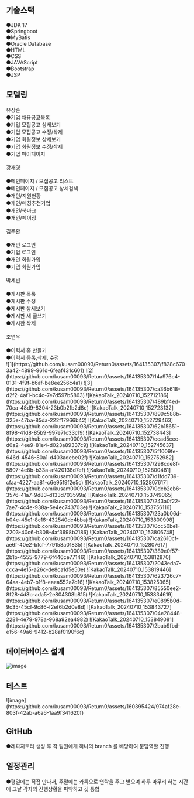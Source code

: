 <h2>기술스택</h2>
●JDK 17<br>
●Springboot<br>
●MyBatis<br>
●Oracle Database<br>
●HTML<br>
●CSS<br>
●JAVAScript<br> 
●Bootstrap<br>
●JSP<br>
<h2>모델링</h2>
유상훈<br>
●기업 채용공고목록<br>
●기업 모집공고 상세보기<br>
●기업 모집공고 수정/삭제<br> 
●기업 회원정보 상세보기<br>
●기업 회원정보 수정/삭제<br>
●기업 마이페이지<br>
<br>
강재영<br>
<br>
●메인페이지 / 모집공고 리스트<br>
●메인페이지 / 모집공고 상세검색<br>
●개인/지원현황<br>
●개인/매칭추천기업<br>
●개인/북마크<br>
●개인/페이징<br>
<br>
김주환<br>
<br>
●개인 로그인<br>
●기업 로그인<br>
●개인 회원가입<br>
●기업 회원가입<br>
<br>
박세빈<br>
<br>
●게시판 목록<br>
●게시판 수정<br>
●게시판 상세보기<br>
●게시판 새 글쓰기<br>
●게시판 삭제<br>
<br>
조연우<br>
<br>
●이력서 홈 만들기<br>
●이력서 등록,삭제, 수정<br>
![1](https://github.com/kusam00093/Return0/assets/164135307/f828c670-3a42-4899-961d-6feaf431c601)
![2](https://github.com/kusam00093/Return0/assets/164135307/14a976c4-0131-4f9f-b6af-be8ee256c4a1)
![3](https://github.com/kusam00093/Return0/assets/164135307/ca36b618-d2f2-4af1-bc4c-7e7d597b5863)
![KakaoTalk_20240710_152712186](https://github.com/kusam00093/Return0/assets/164135307/489bf4ed-70ca-48d9-8304-23b0b2fb2d8e)
![KakaoTalk_20240710_152723132](https://github.com/kusam00093/Return0/assets/164135307/899c588b-325e-47ba-85da-222f17966b42)
![KakaoTalk_20240710_152729463](https://github.com/kusam00093/Return0/assets/164135307/62b15651-8f98-41d8-85b9-997e71c33c19)
![KakaoTalk_20240710_152738443](https://github.com/kusam00093/Return0/assets/164135307/ecad5cec-d0a2-4ee9-81e4-d023a89337c9)
![KakaoTalk_20240710_152745637](https://github.com/kusam00093/Return0/assets/164135307/5f1009fe-646d-4546-80a1-d403adebe02f)
![KakaoTalk_20240710_152752982](https://github.com/kusam00093/Return0/assets/164135307/298cde8f-5807-4e8b-b33a-af420138d7ef)
![KakaoTalk_20240710_152800481](https://github.com/kusam00093/Return0/assets/164135307/d1fdd739-cfaa-4227-aa81-c6e95f9f2e5c)
![KakaoTalk_20240710_152807617](https://github.com/kusam00093/Return0/assets/164135307/0dcb2eb6-3576-41a7-9d83-d133d703599a)
![KakaoTalk_20240710_153749065](https://github.com/kusam00093/Return0/assets/164135307/243a0f22-7ae7-4c4e-938a-5e4ec743703e)
![KakaoTalk_20240710_153756116](https://github.com/kusam00093/Return0/assets/164135307/23a0b06d-b04e-45e1-8c16-432540dc4bba)
![KakaoTalk_20240710_153800998](https://github.com/kusam00093/Return0/assets/164135307/0cc50be1-2203-40c6-b308-4af3698b2186)
![KakaoTalk_20240710_153806748](https://github.com/kusam00093/Return0/assets/164135307/ca2610cf-ae6f-40e2-bfcf-779158a01835)
![KakaoTalk_20240710_152807617](https://github.com/kusam00093/Return0/assets/164135307/389e0f57-2b1b-4555-9779-6f446ce77146)
![KakaoTalk_20240710_153812870](https://github.com/kusam00093/Return0/assets/164135307/2043eda7-ccca-4e15-a26c-de8ca1d5e50e)
![KakaoTalk_20240710_153819446](https://github.com/kusam00093/Return0/assets/164135307/623726c7-64aa-4eb7-b1f8-eaea552a7d16)
![KakaoTalk_20240710_153825365](https://github.com/kusam00093/Return0/assets/164135307/85550ee2-8f28-4d8b-ada5-2e804308b815)
![KakaoTalk_20240710_153834619](https://github.com/kusam00093/Return0/assets/164135307/e0895b0d-9c35-45cf-9c86-f2ef6b2d0e8d)
![KakaoTalk_20240710_153843727](https://github.com/kusam00093/Return0/assets/164135307/04e28448-2281-4e79-978a-968a92ea4982)
![KakaoTalk_20240710_153849081](https://github.com/kusam00093/Return0/assets/164135307/2bab9fbd-e156-49a6-9412-b28af0190f6c)



<h2>데이터베이스 설계</h2>


![image](https://github.com/kusam00093/Return0/assets/160395424/930f8139-6e9f-4acd-b432-50eaf3483227)

<h2>테스트</h2>
![image](https://github.com/kusam00093/Return0/assets/160395424/974af28e-803f-42ab-a6a6-1aa9f341620f)


<h2>GitHub</h2>
●레파지토리 생성 후 각 팀원에게 하나의 branch 를 배당하여 분담역할 진행
<h2>일정관리</h2>
●평일에는 직접 만나서, 주말에는 카톡으로 연락을 주고 받으며 하루 마무리 하는 시간에 그날 각자의 진행상황을 파악하고 깃 통합

